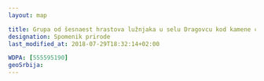 ```yaml
---
layout: map

title: Grupa od šesnaest hrastova lužnjaka u selu Dragovcu kod kamene ćuprije
designation: Spomenik prirode
last_modified_at: 2018-07-29T18:32:14+02:00

WDPA: [555595190]
geoSrbija:
---
```


